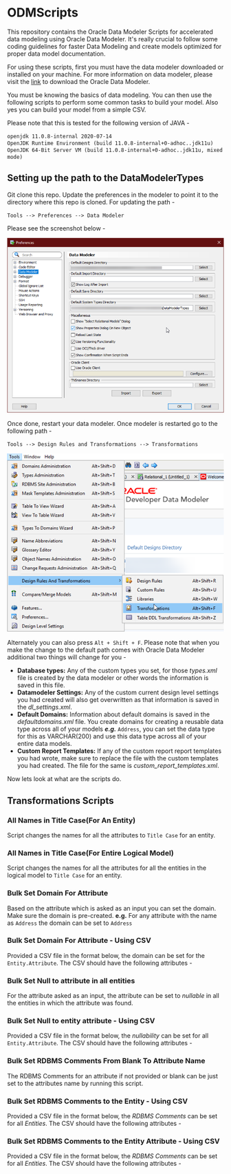 # ODMScripts

This repository contains the Oracle Data Modeler Scripts for accelerated data modeling using Oracle Data Modeler. It's really crucial to follow some coding guidelines for faster Data Modeling and create models optimized for proper data model documentation.

For using these scripts, first you must have the data modeler downloaded or installed on your machine. For more information on data modeler, please visit the [link](https://www.oracle.com/tools/downloads/sql-data-modeler-downloads.html) to download the Oracle Data Modeler.
 
You must be knowing the basics of data modeling. You can then use the following scripts to perform some common tasks to build your model. Also yes you can build your model from a simple CSV.

Please note that this is tested for the following version of JAVA -

```
openjdk 11.0.8-internal 2020-07-14
OpenJDK Runtime Environment (build 11.0.8-internal+0-adhoc..jdk11u)     
OpenJDK 64-Bit Server VM (build 11.0.8-internal+0-adhoc..jdk11u, mixed mode)
```

## Setting up the path to the DataModelerTypes

Git clone this repo. Update the preferences in the modeler to point it to the directory where this repo is cloned. For updating the path -

```
Tools --> Preferences --> Data Modeler
```

Please see the screenshot below -

![Oracle Data Modeler Preferences Screenshot](Screenshots/datamodeler64W_SQZTUX8zr7.png)

Once done, restart your data modeler. Once modeler is restarted go to the following path -

```
Tools --> Design Rules and Transformations --> Transformations
```

![Oracle Data Modeler Transformations Screenshot](Screenshots\datamodeler64W_CVY03Gm2kp.png)

Alternately you can also press `Alt + Shift + F`. Please note that when you make the change to the default path comes with Oracle Data Modeler additional two things will change for you -

* **Database types:** Any of the custom types you set, for those _types.xml_ file is created by the data modeler or other words the information is saved in this file.
* **Datamodeler Settings:** Any of the custom current design level settings you had created will also get overwritten as that information is saved in the _dl_settings.xml_.
* **Default Domains:** Information about default domains is saved in the _defaultdomains.xml_ file. You create domains for creating a reusable data type across all of your models **_e.g._** `Address`, you can set the data type for this as VARCHAR(200) and use this data type across all of your entire data models.
* **Custom Report Templates:** If any of the custom report report templates you had wrote, make sure to replace the file with the custom templates you had created. The file for the same is _custom_report_templates.xml_.

Now lets look at what are the scripts do.

## Transformations Scripts
### All Names in Title Case(For An Entity)

Script changes the names for all the attributes to `Title Case` for an entity.

### All Names in Title Case(For Entire Logical Model)

Script changes the names for all the attributes for all the entities in the logical model to `Title Case` for an entity.

### Bulk Set Domain For Attribute

Based on the attribute which is asked as an input you can set the domain. Make sure the domain is pre-created. **e.g.** For any attribute with the name as `Address` the domain can be set to `Address`

### Bulk Set Domain For Attribute - Using CSV

Provided a CSV file in the format below, the domain can be set for the `Entity.Attribute`. The CSV should have the following attributes -

### Bulk Set Null to attribute in all entities

For the attribute asked as an input, the attribute can be set to _nullable_ in all the entities in which the attribute was found.

### Bulk Set Null to entity attribute - Using CSV

Provided a CSV file in the format below, the _nullability_ can be set for all `Entity.Attribute`. The CSV should have the following attributes -

### Bulk Set RDBMS Comments From Blank To Attribute Name

The RDBMS Comments for an attribute if not provided or blank can be just set to the attributes name by running this script.

### Bulk Set RDBMS Comments to the Entity - Using CSV

Provided a CSV file in the format below, the _RDBMS Comments_ can be set for all _Entities_. The CSV should have the following attributes -

### Bulk Set RDBMS Comments to the Entity Attribute - Using CSV

Provided a CSV file in the format below, the _RDBMS Comments_ can be set for all _Entities_. The CSV should have the following attributes -
